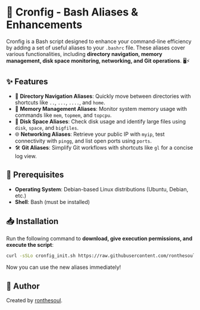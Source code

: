 # 🚀 Cronfig - Bash Aliases & Enhancements

Cronfig is a Bash script designed to enhance your command-line efficiency by adding a set of useful aliases to your `.bashrc` file. These aliases cover various functionalities, including **directory navigation, memory management, disk space monitoring, networking, and Git operations**. 🖥️⚡

## ✨ Features

- 📂 **Directory Navigation Aliases**: Quickly move between directories with shortcuts like `..`, `...`, `....`, and `home`.
- 🧠 **Memory Management Aliases**: Monitor system memory usage with commands like `mem`, `topmem`, and `topcpu`.
- 💾 **Disk Space Aliases**: Check disk usage and identify large files using `disk`, `space`, and `bigfiles`.
- 🌐 **Networking Aliases**: Retrieve your public IP with `myip`, test connectivity with `pingg`, and list open ports using `ports`.
- 🛠️ **Git Aliases**: Simplify Git workflows with shortcuts like `gl` for a concise log view.

## 🔧 Prerequisites

-  **Operating System**: Debian-based Linux distributions (Ubuntu, Debian, etc.)
-  **Shell**: Bash (must be installed)

## 📥 Installation

Run the following command to **download, give execution permissions, and execute the script**:

```bash
curl -sSLo cronfig_init.sh https://raw.githubusercontent.com/ronthesoul/Cronfig/main/cronfig_init.sh && chmod +x cronfig_init.sh && ./cronfig_init.sh
```

Now you can use the new aliases immediately! 

## 👤 Author

Created by [ronthesoul](https://github.com/ronthesoul).
